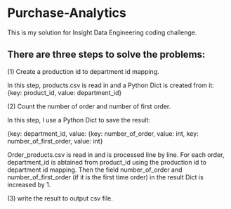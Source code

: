 # Purchase-Analytics

This is my solution for Insight Data Engineering coding challenge.

## There are three steps to solve the problems:
(1) Create a production id to department id mapping.
  
  In this step, products.csv is read in and a Python Dict is created from it: {key: product_id, value: department_id}

(2) Count the number of order and number of first order.

  In this step, I use a Python Dict to save the result:
  
  {key: department_id, value: {key: number_of_order, value: int, key: number_of_first_order, value: int}

  Order_products.csv is read in and is processed line by line. For each order, department_id is abtained from product_id using the production id to department id mapping. Then the field number_of_order and number_of_first_order (if it is the first time order) in the result Dict is increased by 1.

(3) write the result to output csv file.

